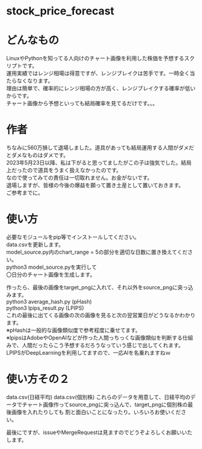 # stock_price_forecast
# どんなもの
LinuxやPythonを知ってる人向けのチャート画像を利用した株価を予想するスクリプトです。  
運用実績ではレンジ相場は得意ですが、レンジブレイクは苦手です。一時全く当たらなくなります。  
理由は簡単で、確率的にレンジ相場の方が高く、レンジブレイクする確率が低いからです。  
チャート画像から予想といっても結局確率を見てるだけです。。。　　

# 作者
ちなみに560万損して退場しました。道具があっても結局運用する人間がダメだとダメなものはダメです。  
2023年5月23日以降、私は下がると思ってましたがこの子は強気でした。結局上だったので道具をうまく扱えなかったのです。  
なので使ってみての責任は一切取れません。お金がないです。  
退場しますが、皆様の今後の爆益を願って置き土産として置いておきます。  
ご参考までに。  

# 使い方
必要なモジュールをpip等でインストールしてください。  
data.csvを更新します。  
model_source.py内のchart_range = 5の部分を適切な日数に置き換えてください。  
python3 model_source.pyを実行して  
〇日分のチャート画像を生成します。  

作ったら、最後の画像をtarget_pngに入れて、それ以外をsource_pngに突っ込みます。  
python3 average_hash.py (pHash)  
python3 lpips_result.py (LPIPS)  
これの最後に出てくる画像の次の画像を見ると次の翌営業日がどうなるかわかります。  
※pHashは一般的な画像類似度で参考程度に乗せてます。  
※lpipsはAdobeやOpenAIなどが作った人間っちっくな画像類似を判断する仕組みで、人間だったらこう予想するだろうなっていう感じで出してくれます。  
LPIPSがDeepLearningを利用してますので、一応AIを名乗れますねｗ

# 使い方その２
data.csv(日経平均)
data.csv(個別株)
これらのデータを用意して、日経平均のデータでチャート画像作ってsource_pngに突っ込んで、target_pngに個別株の最後画像を入れたりしても
割と面白いことになったり。いろいろお使いください。

最後にですが、issueやMergeRequestは見ますのでどうぞよろしくお願いいたします。
